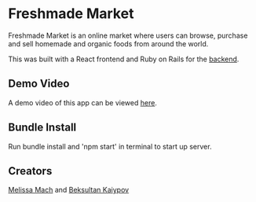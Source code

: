 # Freshmade Market

Freshmade Market is an online market where users can browse, purchase and sell homemade and organic foods from around the world.

This was built with a React frontend and Ruby on Rails for the [backend](https://github.com/thecodeplanner/fresh-market-backend).

## Demo Video

A demo video of this app can be viewed [here](https://www.youtube.com/watch?v=C3uAkHAwf94).

## Bundle Install

Run bundle install and 'npm start' in terminal to start up server.

## Creators
[Melissa Mach](https://github.com/thecodeplanner) and [Beksultan Kaiypov](https://github.com/Beka23)
